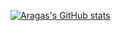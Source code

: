 [![Aragas's GitHub stats](https://github-readme-stats-one-bice.vercel.app/api?username=Aragas&show_icons=true&include_all_commits=true&count_private=true&role=OWNER,ORGANIZATION_MEMBER&bg_color=ffffff00&text_color=777777&title_color=777777&icon_color=FF4500)](https://github.com/anuraghazra/github-readme-stats)
